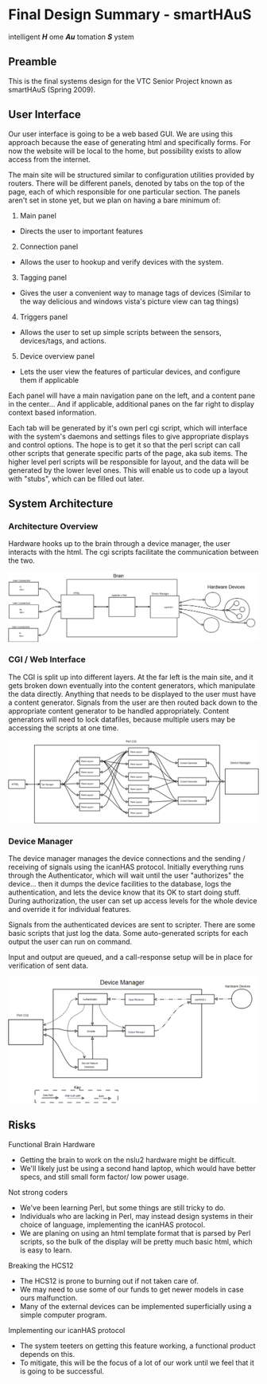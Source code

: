 # Final Design Summary - smartHAuS
intelligent **_H_** ome **_Au_** tomation **_S_** ystem


## Preamble
This is the final systems design for the VTC Senior Project known as smartHAuS (Spring 2009).


## User Interface

Our user interface is going to be a web based GUI. We are using this approach because the ease of generating html and specifically forms. For now the website will be local to the home, but possibility exists to allow access from the internet. 

The main site will be structured similar to configuration utilities provided by routers. There will be different panels, denoted by tabs on the top of the page, each of which responsible for one particular section. The panels aren't set in stone yet, but we plan on having a bare minimum of: 

 1. Main panel 
  - Directs the user to important features 
 2. Connection panel 
  - Allows the user to hookup and verify devices with the system. 
 3. Tagging panel 
  - Gives the user a convenient way to manage tags of devices 
   (Similar to the way delicious and windows vista's picture view can tag things) 
 4. Triggers panel 
  - Allows the user to set up simple scripts between the sensors, devices/tags, and actions. 
 5. Device overview panel 
  - Lets the user view the features of particular devices, and configure them if applicable 
	
Each panel will have a main navigation pane on the left, and a content pane in the center... And if applicable, additional panes on the far right to display context based information. 
   
Each tab will be generated by it's own perl cgi script, which will interface with the system's daemons and settings files to give appropriate displays and control options. The hope is to get it so that the perl script can call other scripts that generate specific parts of the page, aka sub items. The higher level perl scripts will be responsible for layout, and the data will be generated by the lower level ones. This will enable us to code up a layout with "stubs", which can be filled out later. 


## System Architecture


### Architecture Overview
Hardware hooks up to the brain through a device manager, the user interacts with the html. The cgi scripts facilitate the communication between the two.

![alt text][sysarchitecture]

[sysarchitecture]: ./images/system-architecture.png "System Architecture"


### CGI / Web Interface

The CGI is split up into different layers. At the far left is the main site, and it gets broken down eventually into the content generators, which manipulate the data directly. Anything that needs to be displayed to the user must have a content generator. Signals from the user are then routed back down to the appropriate content generator to be handled appropriately. Content generators will need to lock datafiles, because multiple users may be accessing the scripts at one time.

![alt text][cgiconfig]

[cgiconfig]: ./images/cgi-system.png "CGI configuration"


### Device Manager

The device manager manages the device connections and the sending / receiving of signals using the icanHAS protocol. Initially everything runs through the Authenticator, which will wait until the user "authorizes" the device... then it dumps the device facilities to the database, logs the authentication, and lets the device know that its OK to start doing stuff. During authorization, the user can set up access levels for the whole device and override it for individual features. 

Signals from the authenticated devices are sent to scripter. There are some basic scripts that just log the data. Some auto-generated scripts for each output the user can run on command.  

Input and output are queued, and a call-response setup will be in place for verification of sent data. 

![alt text][devicemang]

[devicemang]: ./images/devicemang.png "Device Management Flow"


## Risks 

Functional Brain Hardware 

  - Getting the brain to work on the nslu2 hardware might be difficult. 
  - We'll likely just be using a second hand laptop, which would have better specs, and still small form factor/ low power usage. 

Not strong coders 

  - We've been learning Perl, but some things are still tricky to do. 
  - Individuals who are lacking in Perl, may instead design systems in their choice of language, implementing the icanHAS protocol. 
  - We are planing on using an html template format that is parsed by Perl scripts, so the bulk of the display will be pretty much basic html, which is easy to learn. 
	
Breaking the HCS12 

  - The HCS12 is prone to burning out if not taken care of. 
  - We may need to use some of our funds to get newer models in case ours malfunction. 
  - Many of the external devices can be implemented superficially using a simple computer program. 
	
Implementing our icanHAS protocol 

  - The system teeters on getting this feature working, a functional product depends on this. 
  - To mitigate, this will be the focus of a lot of our work until we feel that it is going to be successful.
